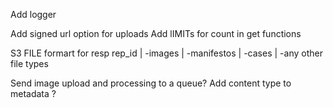 Add logger

Add signed url option for uploads
Add lIMITs for count in get functions

S3 FILE formart for resp 
rep_id
    | -images
    | -manifestos
    | -cases
    | -any other file types


Send image upload and processing to a queue?
Add content type to metadata  ?